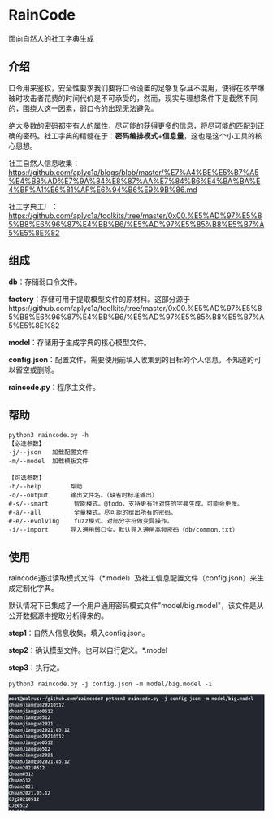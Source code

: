 # RainCode

面向自然人的社工字典生成

## 介绍

口令用来鉴权，安全性要求我们要将口令设置的足够复杂且不混用，使得在枚举爆破时攻击者花费的时间代价是不可承受的，然而，现实与理想条件下是截然不同的，围绕人这一因素，弱口令的出现无法避免。

绝大多数的密码都带有人的属性，尽可能的获得更多的信息，将尽可能的匹配到正确的密码。社工字典的精髓在于：**密码编排模式**+**信息量**，这也是这个小工具的核心思想。

社工自然人信息收集：https://github.com/aplyc1a/blogs/blob/master/%E7%A4%BE%E5%B7%A5%E4%B8%AD%E7%9A%84%E8%87%AA%E7%84%B6%E4%BA%BA%E4%BF%A1%E6%81%AF%E6%94%B6%E9%9B%86.md

社工字典工厂：https://github.com/aplyc1a/toolkits/tree/master/0x00.%E5%AD%97%E5%85%B8%E6%96%87%E4%BB%B6/%E5%AD%97%E5%85%B8%E5%B7%A5%E5%8E%82

## 组成

**db**：存储弱口令文件。

**factory**：存储可用于提取模型文件的原材料。这部分源于https://github.com/aplyc1a/toolkits/tree/master/0x00.%E5%AD%97%E5%85%B8%E6%96%87%E4%BB%B6/%E5%AD%97%E5%85%B8%E5%B7%A5%E5%8E%82

**model**：存储用于生成字典的核心模型文件。

**config.json**：配置文件，需要使用前填入收集到的目标的个人信息。不知道的可以留空或删除。

**raincode.py**：程序主文件。

## 帮助

```text
python3 raincode.py -h
【必选参数】
-j/--json	加载配置文件
-m/--model	加载模板文件

【可选参数】
-h/--help        帮助
-o/--output      输出文件名。（缺省时标准输出）
#-s/--smart       智能模式。@todo，支持更有针对性的字典生成，可能会更慢。
#-a/--all         全量模式。尽可能的给出所有的密码。
#-e/--evolving    fuzz模式。对部分字符做变异操作。
-i/--import      导入通用弱口令。默认导入通用高频密码（db/common.txt）
```



## 使用

raincode通过读取模式文件（*.model）及社工信息配置文件（config.json）来生成定制化字典。

默认情况下已集成了一个用户通用密码模式文件"model/big.model"，该文件是从公开数据源中提取分析得来的。



**step1**：自然人信息收集，填入config.json。

**step2**：确认模型文件。也可以自行定义。*.model

**step3**：执行之。

```shell
python3 raincode.py -j config.json -m model/big.model -i 
```

![raincode](https://github.com/aplyc1a/RainCode/blob/master/2021-05-29_155836.png)